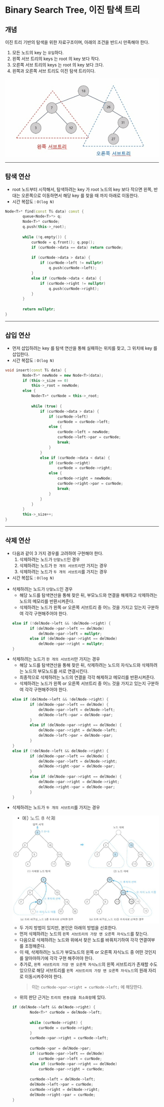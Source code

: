 # Binary Search Tree, 이진 탐색 트리

## 개념
이진 트리 기반의 탐색을 위한 자료구조이며, 아래의 조건을 반드시 만족해야 한다.<br>
1. 모든 노드의 key 는 `유일`하다.
2. 왼쪽 서브 트리의 keys 는 root 의 key 보다 작다.
3. 오른쪽 서브 트리의 keys 는 root 의 key 보다 크다.
4. 왼쪽과 오른쪽 서브 트리도 이진 탐색 트리이다.<br>

![](imgs/1.PNG)
___
## 탐색 연산
- root 노드부터 시작해서, 탐색하려는 key 가 root 노드의 key 보다 작으면 왼쪽, 반대는 오른쪽으로 이동하면서 해당 key 를 찾을 때 까지 아래로 이동한다.
- 시간 복잡도 : `O(log N)`
```c++
Node<T>* find(const T& data) const {
		queue<Node<T>*> q;
		Node<T>* curNode;
		q.push(this->_root);

		while (!q.empty()) {
			curNode = q.front(); q.pop();
			if (curNode->data == data) return curNode;

			if (curNode->data > data) {
				if (curNode->left != nullptr)
					q.push(curNode->left);
			}
			else if (curNode->data < data) {
				if (curNode->right != nullptr)
					q.push(curNode->right);
			}
		}

		return nullptr;
}
```
___
## 삽입 연산
- 먼저 삽입하려는 key 를 탐색 연산을 통해 실패하는 위치를 찾고, 그 위치에 key 를 삽입한다.
- 시간 복잡도 : `O(log N)`
```c++
void insert(const T& data) {
		Node<T>* newNode = new Node<T>(data);
		if (this->_size == 0)
			this->_root = newNode;
		else {
			Node<T>* curNode = this->_root;

			while (true) {
				if (curNode->data > data) {
					if (curNode->left) 
						curNode = curNode->left;
					else {
						curNode->left = newNode;
						curNode->left->par = curNode;
						break;
					}
				}
				else if (curNode->data < data) {
					if (curNode->right) 
						curNode = curNode->right;			
					else {
						curNode->right = newNode;
						curNode->right->par = curNode;
						break;
					}
				}
			}
		}
		this->_size++;
}
```
___
## 삭제 연산
- 다음과 같이 3 가지 경우를 고려하여 구현해야 한다.
    1. 삭제하려는 노드가 `단말노드`인 경우
    2. 삭제하려는 노드가 `한 개의 서브트리`만 가지는 경우
    3. 삭제하려는 노드가 `두 개의 서브트리`를 가지는 경우
- 시간 복잡도 : `O(log N)`<br><br>
- 삭제하려는 노드가 `단말노드`인 경우
    - 해당 노드를 탐색연산을 통해 찾은 뒤, 부모노드와 연결을 해제하고 삭제하려는 노드의 메모리를 반환시켜준다.
    - 삭제하려는 노드가 왼쪽 or 오른쪽 서브트리 중 어느 것을 가지고 있는지 구분하여 각각 구현해주어야 한다.
    ```c++
    else if (!delNode->left && !delNode->right) {
			if (delNode->par->left == delNode)
				delNode->par->left = nullptr;
			else if (delNode->par->right == delNode)
				delNode->par->right = nullptr;
	}
    ```
- 삭제하려는 노드가 `한 개의 서브트리`만 가지는 경우
    - 해당 노드를 탐색연산을 통해 찾은 뒤, 삭제하려는 노드의 자식노드와 삭제하려는 노드의 부모노드를 서로 연결시킨다. 
    - 최종적으로 삭제하려는 노드의 연결을 각각 해제하고 메모리를 반환시켜준다.
    - 삭제하려는 노드가 왼쪽 or 오른쪽 서브트리 중 어느 것을 가지고 있는지 구분하여 각각 구현해주어야 한다.
    ```c++
    else if (delNode->left && !delNode->right) {
			if (delNode->par->left == delNode) {
				delNode->par->left = delNode->left;
				delNode->left->par = delNode->par;
			}
			else if (delNode->par->right == delNode) {
				delNode->par->right = delNode->left;
				delNode->left->par = delNode->par;
			}
	}
	else if (!delNode->left && delNode->right) {
			if (delNode->par->left == delNode) {
				delNode->par->left = delNode->right;
				delNode->right->par = delNode->par;
			}
			else if (delNode->par->right == delNode) {
				delNode->par->right = delNode->right;
				delNode->right->par = delNode->par;
			}
	}
    ```
- 삭제하려는 노드가 `두 개의 서브트리`를 가지는 경우<br><br>
![](imgs/2.PNG)
    - 두 가지 방법이 있지만, 본인은 아래의 방법을 선호한다.
    - 먼저 삭제하려는 노드의 `왼쪽 서브트리의 가장 맨 오른쪽 자식노드`를 찾는다.
    - 다음으로 삭제하려는 노드와 위에서 찾은 노드를 바꿔치기하여 각각 연결여부를 조정해준다.
    - 이 때, 삭제하려는 노드가 부모노드의 왼쪽 or 오른쪽 자식노드 중 어떤 것인지를 알아야하기에 각각 구현 해주어야 한다.
    - 추가로, `왼쪽 서브트리의 가장 맨 오른쪽 자식노드`의 왼쪽 서브트리가 존재할 수도 있으므로 해당 서브트리를 `왼쪽 서브트리의 가장 맨 오른쪽 자식노드`의 원래 자리로 이동시켜주어야 한다.
        > 이는 `curNode->par->right = curNode->left;` 에 해당한다.
    - 위의 판단 근거는 `트리의 변동성을 최소화함`에 있다.
    ```c++
    if (delNode->left && delNode->right) {
			Node<T>* curNode = delNode->left;

			while (curNode->right) {
				curNode = curNode->right;
			}
			curNode->par->right = curNode->left;

			curNode->par = delNode->par;
			if (curNode->par->left == delNode) 
				curNode->par->left = curNode;			
			else if (curNode->par->right == delNode) 
				curNode->par->right = curNode;	

			curNode->left = delNode->left;
			delNode->left->par = curNode;
			curNode->right = delNode->right;
			delNode->right->par = curNode;
	}
    ```
